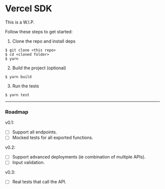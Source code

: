 # Vercel SDK

This is a W.I.P.

Follow these steps to get started:

1. Clone the repo and install deps

```
$ git clone <this repo>
$ cd <cloned folder>
$ yarn
```

2. Build the project (optional)

```
$ yarn build
```

3. Run the tests

```
$ yarn test
```

---

### Roadmap

v0.1:

- [ ] Support all endpoints.
- [ ] Mocked tests for all exported functions.

v0.2:

- [ ] Support advanced deployments (ie combination of multiple APIs).
- [ ] Input validation.

v0.3:

- [ ] Real tests that call the API.
